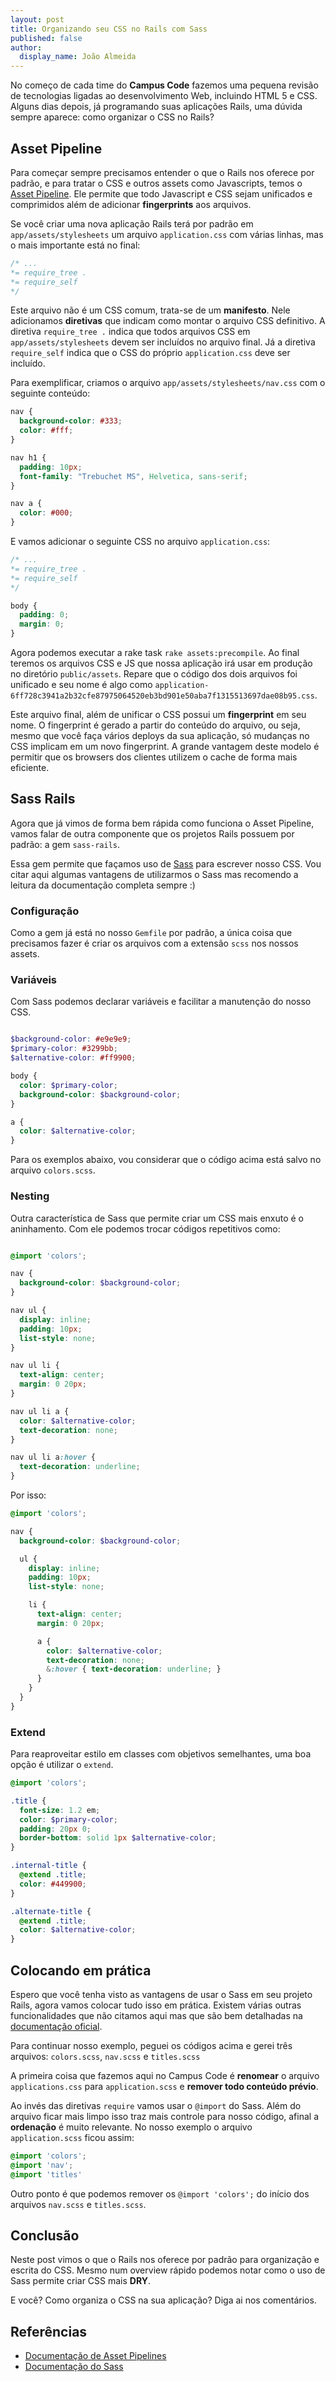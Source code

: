 ```yaml
---
layout: post
title: Organizando seu CSS no Rails com Sass
published: false
author:
  display_name: João Almeida
---
```


No começo de cada time do **Campus Code** fazemos uma pequena revisão de
tecnologias ligadas ao desenvolvimento Web, incluindo HTML 5 e CSS. Alguns dias
depois, já programando suas aplicações Rails, uma dúvida sempre aparece: como
organizar o CSS no Rails?

## Asset Pipeline

Para começar sempre precisamos entender o que o Rails nos oferece por padrão, e
para tratar o CSS e outros assets como Javascripts, temos o [Asset Pipeline][asset_pipeline].
Ele permite que todo Javascript e CSS sejam unificados e comprimidos além de
adicionar **fingerprints** aos arquivos.

Se você criar uma nova aplicação Rails terá por padrão em `app/assets/stylesheets`
um arquivo `application.css` com várias linhas, mas o mais importante está no final:

```css
/* ...
*= require_tree .
*= require_self
*/
```

Este arquivo não é um CSS comum, trata-se de um **manifesto**. Nele adicionamos
**diretivas** que indicam como montar o arquivo CSS definitivo. A diretiva
`require_tree .` indica que todos arquivos CSS em `app/assets/stylesheets` devem
ser incluídos no arquivo final. Já a diretiva `require_self` indica que o CSS do
próprio `application.css` deve ser incluído.

Para exemplificar, criamos o arquivo `app/assets/stylesheets/nav.css` com o
seguinte conteúdo:

```css
nav {
  background-color: #333;
  color: #fff;
}

nav h1 {
  padding: 10px;
  font-family: "Trebuchet MS", Helvetica, sans-serif;
}

nav a {
  color: #000;
}
```

E vamos adicionar o seguinte CSS no arquivo `application.css`:

```css
/* ...
*= require_tree .
*= require_self
*/

body {
  padding: 0;
  margin: 0;
}

```


Agora podemos executar a rake task `rake assets:precompile`. Ao final teremos os
arquivos CSS e JS que nossa aplicação irá usar em produção no diretório
`public/assets`. Repare que o código dos dois arquivos foi unificado e seu nome
é algo como `application-6ff728c3941a2b32cfe87975064520eb3bd901e50aba7f1315513697dae08b95.css`.

Este arquivo final, além de unificar o CSS possui um **fingerprint** em seu nome.
O fingerprint é gerado a partir do conteúdo do arquivo, ou seja, mesmo que você
faça vários deploys da sua aplicação, só mudanças no CSS implicam em um novo
fingerprint. A grande vantagem deste modelo é permitir que os browsers dos
clientes utilizem o cache de forma mais eficiente.

## Sass Rails

Agora que já vimos de forma bem rápida como funciona o Asset Pipeline, vamos
falar de outra componente que os projetos Rails possuem por padrão: a gem `sass-rails`.

Essa gem permite que façamos uso de [Sass][sass_website] para escrever nosso CSS.
Vou citar aqui algumas vantagens de utilizarmos o Sass mas recomendo a leitura
da documentação completa sempre :)

### Configuração

Como a gem já está no nosso `Gemfile` por padrão, a única coisa que precisamos
fazer é criar os arquivos com a extensão `scss` nos nossos assets.

### Variáveis

Com Sass podemos declarar variáveis e facilitar a manutenção do nosso CSS.

```scss

$background-color: #e9e9e9;
$primary-color: #3299bb;
$alternative-color: #ff9900;

body {
  color: $primary-color;
  background-color: $background-color;
}

a {
  color: $alternative-color;
}

```

Para os exemplos abaixo, vou considerar que o código acima está salvo no arquivo `colors.scss`.

### Nesting

Outra característica de Sass que permite criar um CSS mais enxuto é o aninhamento. Com ele podemos trocar códigos repetitivos como:

```scss

@import 'colors';

nav {
  background-color: $background-color;
}

nav ul {
  display: inline;
  padding: 10px;
  list-style: none;
}

nav ul li {
  text-align: center;
  margin: 0 20px;
}

nav ul li a {
  color: $alternative-color;
  text-decoration: none;
}

nav ul li a:hover {
  text-decoration: underline;
}

```

Por isso:

```scss
@import 'colors';

nav {
  background-color: $background-color;

  ul {
    display: inline;
    padding: 10px;
    list-style: none;

    li {
      text-align: center;
      margin: 0 20px;

      a {
        color: $alternative-color;
        text-decoration: none;
        &:hover { text-decoration: underline; }
      }
    }
  }
}
```


### Extend

Para reaproveitar estilo em classes com objetivos semelhantes, uma boa opção é utilizar o `extend`.

```scss
@import 'colors';

.title {
  font-size: 1.2 em;
  color: $primary-color;
  padding: 20px 0;
  border-bottom: solid 1px $alternative-color;
}

.internal-title {
  @extend .title;
  color: #449900;
}

.alternate-title {
  @extend .title;
  color: $alternative-color;
}
```

## Colocando em prática

Espero que você tenha visto as vantagens de usar o Sass em seu projeto Rails,
agora vamos colocar tudo isso em prática. Existem várias outras funcionalidades
que não citamos aqui mas que são bem detalhadas na [documentação oficial][sass_doc].

Para continuar nosso exemplo, peguei os códigos acima e gerei três arquivos:
`colors.scss`, `nav.scss` e `titles.scss`

A primeira coisa que fazemos aqui no Campus Code é **renomear** o arquivo 
`applications.css` para `application.scss` e **remover todo conteúdo prévio**.

Ao invés das diretivas `require` vamos usar o `@import` do Sass. Além do arquivo
ficar mais limpo isso traz mais controle para nosso código, afinal a
**ordenação** é muito relevante. No nosso exemplo o arquivo `application.scss`
ficou assim:


```scss
@import 'colors';
@import 'nav';
@import 'titles'
```

Outro ponto é que podemos remover os `@import 'colors';` do início dos arquivos
`nav.scss` e `titles.scss`.

## Conclusão

Neste post vimos o que o Rails nos oferece por padrão para organização e escrita
do CSS. Mesmo num overview rápido podemos notar como o uso de Sass permite criar
CSS mais **DRY**.

E você? Como organiza o CSS na sua aplicação? Diga ai nos comentários.

## Referências

 * [Documentação de Asset Pipelines][asset_pipeline]
 * [Documentação do Sass][sass_doc]

[asset_pipeline]:http://guides.rubyonrails.org/asset_pipeline.html
[sass_website]:http://sass-lang.com/
[sass_doc]:http://sass-lang.com/documentation/file.SASS_REFERENCE.html
